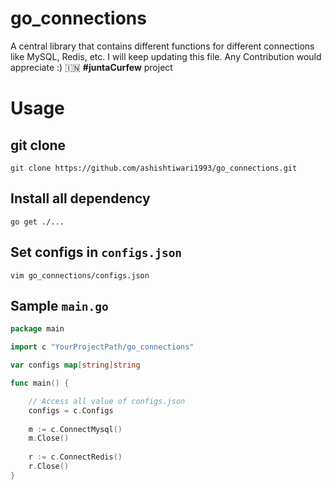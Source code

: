 # go_connections
A central library that contains different functions for different connections like MySQL, Redis, etc. I will keep updating this file. Any Contribution would appreciate :) 	:india: **#juntaCurfew**  project

# Usage

## git clone
`git clone https://github.com/ashishtiwari1993/go_connections.git`

## Install all dependency
`go get ./...`

## Set configs in `configs.json`
`vim go_connections/configs.json`

## Sample `main.go`

```go
package main

import c "YourProjectPath/go_connections"

var configs map[string]string

func main() {

	// Access all value of configs.json
	configs = c.Configs
	
	m := c.ConnectMysql()
	m.Close()
	
	r := c.ConnectRedis()
	r.Close()
}
```
